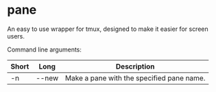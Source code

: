 # pane
An easy to use wrapper for tmux, designed to make it easier for screen users.

Command line arguments:

| Short  | Long | Description  |
| ------------- | ------------- | ------------- |
| -n  | --new  | Make a pane with the specified pane name.
